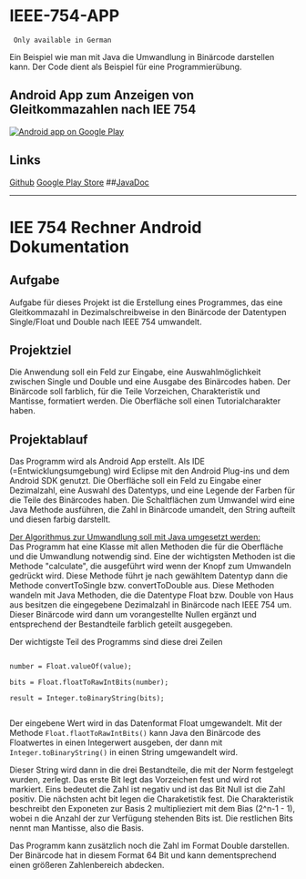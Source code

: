 # IEEE-754-APP

<code> Only available in German</code><br>

Ein Beispiel wie man mit Java die Umwandlung in Binärcode darstellen kann. Der Code dient als Beispiel für eine Programmierübung. 
## Android App zum Anzeigen von Gleitkommazahlen nach IEE 754

<a href="https://play.google.com/store/apps/details?id=de.merz.ieee_754">
  <img alt="Android app on Google Play"
       src="https://developer.android.com/images/brand/de_app_rgb_wo_60.png" />
</a>

Links
-------
[Github](https://github.com/NiklasMerz/IEEE-754-APP)
[Google Play Store](https://play.google.com/store/apps/details?id=de.merz.ieee_754")
##[JavaDoc](http://niklasmerz.github.io/IEEE-754-APP/JavaDoc/)

_____________________________________________________________________________________________________________________

# IEE 754 Rechner Android Dokumentation

## Aufgabe

Aufgabe für dieses Projekt ist die Erstellung eines Programmes, das eine Gleitkommazahl in Dezimalschreibweise in den Binärcode der Datentypen Single/Float und Double nach IEEE 754 umwandelt.


## Projektziel
Die Anwendung soll ein Feld zur Eingabe, eine Auswahlmöglichkeit zwischen Single und Double und eine Ausgabe des Binärcodes haben. Der Binärcode soll farblich, für die Teile Vorzeichen, Charakteristik und Mantisse, formatiert werden.
Die Oberfläche soll einen Tutorialcharakter haben.

## Projektablauf
Das Programm wird als Android App erstellt. Als IDE (=Entwicklungsumgebung) wird Eclipse mit den Android Plug-ins und dem Android SDK genutzt. Die Oberfläche soll ein Feld zu Eingabe einer Dezimalzahl, eine Auswahl des Datentyps, und eine Legende der Farben für die Teile des Binärcodes haben. Die Schaltflächen zum Umwandel wird eine Java Methode ausführen, die Zahl in Binärcode umandelt, den String aufteilt und diesen farbig darstellt.

<u>Der Algorithmus zur Umwandlung soll mit Java umgesetzt werden: </u> <br>
Das Programm hat eine Klasse mit allen Methoden die für die Oberfläche und die Umwandlung notwendig sind. Eine der wichtigsten Methoden ist die Methode "calculate", die ausgeführt wird wenn der Knopf zum Umwandeln gedrückt wird. Diese Methode führt je nach gewähltem Datentyp dann die Methode convertToSingle bzw. convertToDouble aus. Diese Methoden wandeln mit Java Methoden, die die Datentype Float bzw. Double von Haus aus besitzen die eingegebene Dezimalzahl in Binärcode nach IEEE 754 um.
Dieser Binärcode wird dann um vorangestellte Nullen ergänzt und entsprechend der Bestandteile farblich geteilt ausgegeben.

Der wichtigste Teil des Programms sind diese drei Zeilen

<code>
number = Float.valueOf(value); <br>
bits = Float.floatToRawIntBits(number); <br>
result = Integer.toBinaryString(bits);<br>
</code>

Der eingebene Wert wird in das Datenformat Float umgewandelt. Mit der Methode <code>Float.flaotToRawIntBits()</code> kann Java den Binärcode des Floatwertes in einen Integerwert ausgeben, der dann mit <code>Integer.toBinaryString()</code> in einen String umgewandelt wird.

Dieser String wird dann in die drei Bestandteile, die mit der Norm festgelegt wurden, zerlegt. Das erste Bit legt das Vorzeichen fest und wird rot markiert. Eins bedeutet die Zahl ist negativ und ist das Bit Null ist die Zahl positiv. Die nächsten acht bit legen die Charaketistik fest. Die Charakteristik beschreibt den Exponeten zur Basis 2 multiplieziert mit dem Bias (2^n-1 - 1), wobei n die Anzahl der zur Verfügung stehenden Bits ist. Die restlichen Bits nennt man Mantisse, also die Basis.



Das Programm kann zusätzlich noch die Zahl im Format Double darstellen. Der Binärcode hat in diesem Format 64 Bit und kann dementsprechend einen größeren Zahlenbereich abdecken.   
 








